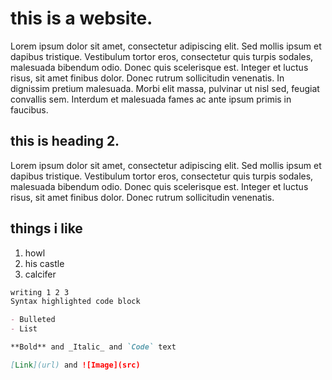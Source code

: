 # this is a website.

Lorem ipsum dolor sit amet, consectetur adipiscing elit. Sed mollis ipsum et dapibus tristique. Vestibulum tortor eros, consectetur quis turpis sodales, malesuada bibendum odio. Donec quis scelerisque est. Integer et luctus risus, sit amet finibus dolor. Donec rutrum sollicitudin venenatis. In dignissim pretium malesuada. Morbi elit massa, pulvinar ut nisl sed, feugiat convallis sem. Interdum et malesuada fames ac ante ipsum primis in faucibus.

## this is heading 2.

Lorem ipsum dolor sit amet, consectetur adipiscing elit. Sed mollis ipsum et dapibus tristique. Vestibulum tortor eros, consectetur quis turpis sodales, malesuada bibendum odio. Donec quis scelerisque est. Integer et luctus risus, sit amet finibus dolor. Donec rutrum sollicitudin venenatis. 

## things i like 
1. howl
2. his castle
3. calcifer 


```markdown
writing 1 2 3
Syntax highlighted code block

- Bulleted
- List

**Bold** and _Italic_ and `Code` text

[Link](url) and ![Image](src)
```



